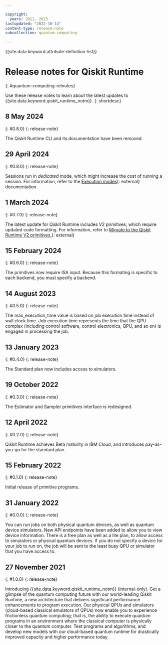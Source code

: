 ```yaml
---

copyright:
  years: 2021, 2023
lastupdated: "2022-10-14"
content-type: release-note
subcollection: quantum-computing

---
```


{{site.data.keyword.attribute-definition-list}}


# Release notes for Qiskit Runtime
{: #quantum-computing-relnotes}

Use these release notes to learn about the latest updates to {{site.data.keyword.qiskit_runtime_notm}}.
{: shortdesc}

## 8 May 2024
{: #0.8.0}
{: release-note}

The Qiskit Runtime CLI and its documentation have been removed.

## 29 April 2024
{: #0.8.0}
{: release-note}

Sessions run in _dedicated_ mode, which might increase the cost of running a session.  For information, refer to the [Execution modes](https://docs.quantum.ibm.com/run/execution-modes){: external} documentation.

## 1 March 2024
{: #0.7.0}
{: release-note}

The latest update for Qiskit Runtime includes V2 primitives, which require updated code formatting. For information, refer to [Migrate to the Qiskit Runtime V2 primitives.](https://docs.quantum.ibm.com/api/migration-guides/v2-primitives){: external}

## 15 February 2024
{: #0.6.0}
{: release-note}

The primitives now require ISA input.  Because this formating is specific to each backend, you must specify a backend.

## 14 August 2023
{: #0.5.0}
{: release-note}

The max_execution_time value is based on job execution time instead of wall clock time. Job execution time represents the time that the QPU complex (including control software, control electronics, QPU, and so on) is engaged in processing the job.

## 13 January 2023
{: #0.4.0}
{: release-note}

The Standard plan now includes access to simulators.

## 19 October 2022
{: #0.3.0}
{: release-note}

The Estimator and Sampler primitives interface is redesigned.

## 12 April 2022
{: #0.2.0}
{: release-note}

Qiskit Runtime achieves Beta maturity in IBM Cloud, and introduces pay-as-you-go for the standard plan.

## 15 February 2022
{: #0.1.0}
{: release-note}

Initial release of primitive programs.

## 31 January 2022
{: #0.0.0}
{: release-note}

You can run jobs on both physical quantum devices, as well as quantum device simulators.
New API endpoints have been added to allow you to view device information.
There is a free plan as well as a lite plan, to allow access to simulators or physical quantum devices.
If you do not specify a device for your job to run on, the job will be sent to the least busy QPU or simulator that you have access to.

## 27 November 2021
{: #1.0.0}
{: release-note}

Introducing {{site.data.keyword.qiskit_runtime_notm}} (internal-only). Get a glimpse of the quantum computing future with our world-leading Qiskit Runtime, a new architecture that delivers significant performance enhancements to program execution. Our physical QPUs and simulators (cloud-based classical emulators of QPUs) now enable you to experience frictionless quantum computing; that is, the ability to execute quantum programs in an environment where the classical computer is physically closer to the quantum computer. Test programs and algorithms, and develop new models with our cloud-based quantum runtime for drastically improved capacity and higher performance today.
